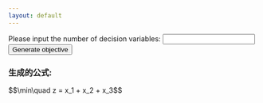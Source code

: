```yaml
---
layout: default
---
```


<p>
Please input the number of decision variables:
<input type="number" min = 10 id="numInput">
<button onclick="generateLatex()">Generate objective</button>
</p>

<h3>生成的公式:</h3>
<p id="latexOutput">$$\min\quad z = x_1 + x_2 + x_3$$</p>

<!-- 引入 MathJax -->
<script type="text/javascript" async
  id="MathJax-script" src="https://cdn.jsdelivr.net/npm/mathjax@3/es5/tex-mml-chtml.js"></script>

<script>
function generateLatex() {
    let n = document.getElementById("numInput").value;
    n = Math.max(1, parseInt(n));

    
    let latexString = "$$" + "\\min\\quad z="  + Array.from({length: n}, (_, i) => `x_{${i+1}}+`).join(" ") + "$$";
    
    document.getElementById("latexOutput").innerHTML = latexString;
    
    console.log(latexString);

    
    document.getElementById("latexOutput").innerHTML = latexString;
    MathJax.typeset();
}
</script>
